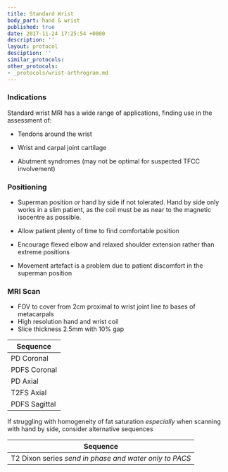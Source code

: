 ```yaml
---
title: Standard Wrist
body_part: hand & wrist
published: true
date: 2017-11-24 17:25:54 +0000
description: ''
layout: protocol
desciption: ''
similar_protocols: 
other_protocols:
- _protocols/wrist-arthrogram.md
---
```

### **Indications**

Standard wrist MRI has a wide range of applications, finding use in the assessment of:

* Tendons around the wrist

* Wrist and carpal joint cartilage

* Abutment syndromes (may not be optimal for suspected TFCC involvement)

### **Positioning**

* Superman position _or_ hand by side if not tolerated. Hand by side only works in a slim patient, as the coil must be as near to the magnetic isocentre as possible.

* Allow patient plenty of time to find comfortable position

* Encourage flexed elbow and relaxed shoulder extension rather than extreme positions

* Movement artefact is a problem due to patient discomfort in the superman position

### **MRI Scan**

* FOV to cover from 2cm proximal to wrist joint line _to_ bases of metacarpals
* High resolution hand and wrist coil
* Slice thickness 2.5mm with 10% gap

| Sequence			|
|---				|
| PD Coronal		|
| PDFS Coronal		|
| PD Axial			|
| T2FS Axial		|
| PDFS Sagittal		|

If struggling with homogeneity of fat saturation _especially_ when scanning with hand by side, consider alternative sequences

| Sequence			|
|---				|
| T2 Dixon series _send in phase and water only to PACS_	|
